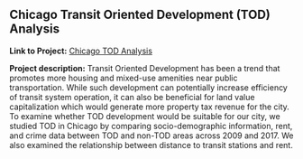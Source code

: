 ## Chicago Transit Oriented Development (TOD) Analysis

**Link to Project:** 
[Chicago TOD Analysis](/508_html/ChicagoTOD.html)

**Project description:** 
Transit Oriented Development has been a trend that promotes more housing and mixed-use amenities near public transportation. While such development can potentially increase efficiency of transit system operation, it can also be beneficial for land value capitalization which would generate more property tax revenue for the city. To examine whether TOD development would be suitable for our city, we studied TOD in Chicago by comparing socio-demographic information, rent, and crime data between TOD and non-TOD areas across 2009 and 2017. We also examined the relationship between distance to transit stations and rent.